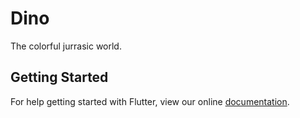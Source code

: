 # Dino

The colorful jurrasic world.

## Getting Started

For help getting started with Flutter, view our online
[documentation](https://flutter.io/).

